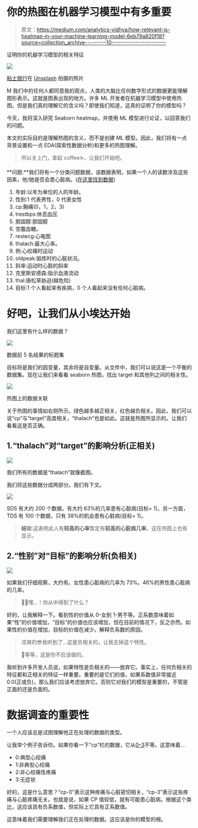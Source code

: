 # 你的热图在机器学习模型中有多重要

> 原文：<https://medium.com/analytics-vidhya/how-relevant-is-heatmap-in-your-machine-learning-model-6eb79a820f18?source=collection_archive---------10----------------------->

证明你的机器学习模型的相关特征

![](img/ef81e1b7d49aaee614f12acc99b2dd80.png)

[粘土银行](https://unsplash.com/@claybanks?utm_source=medium&utm_medium=referral)在 [Unsplash](https://unsplash.com?utm_source=medium&utm_medium=referral) 拍摄的照片

M 我们中的任何人都同意我的观点，人类的大脑比任何数字形式的数据更能理解图形表示。这就是图表出现的地方。许多 ML 开发者在机器学习模型中使用热图。但是我们真的理解它的含义吗？即使我们知道，这真的证明了你的模型吗？

今天，我将深入研究 Seaborn heatmap，并使用 ML 模型进行论证，以回答我们的问题。

本文的实际目的是理解热图的含义，而不是创建 ML 模型。因此，我们将有一点背景设置和一点 EDA(探索性数据分析)和更多的热图理解。

> 所以关上门，拿起 coffee☕，让我们开始吧。

**问题:**我们将有一个分类问题数据，该数据表明，如果一个人的读数涉及这些因素，他/她是否会患心脏病。([在这里找到数据](https://www.kaggle.com/ronitf/heart-disease-uci/))

1.  年龄:以年为单位的人的年龄。
2.  性别:1 代表男性，0 代表女性
3.  cp:胸痛(0，1，2，3)
4.  trestbps:休息血压
5.  胆固醇:胆固醇
6.  空腹血糖。
7.  restecg:心电图
8.  thalach:最大心率。
9.  例:心绞痛时运动
10.  oldpeak:锻炼时的心脏状况。
11.  斜率:运动时心脏的斜率
12.  克里斯安德森:指示血液流动
13.  thal:唐松草胁迫(越危险)
14.  目标:1 个人看起来有疾病，0 个人看起来没有任何心脏病。

# 好吧，让我们从小埃达开始

我们这里有什么样的数据？

![](img/c8648fe93d7c6d646c6a5879613cf70e.png)

数据前 5 名结果的标题集

目标将是我们的因变量，其余将是自变量。从文件中，我们可以说这是一个平衡的数据集。现在让我们来看看 seaborn 热图，找出 target 和其他列之间的相关性。

![](img/5070d35eec10f7c66aa34b283d2b81e2.png)

热图上的数据关联

关于热图的事情如右侧所示。绿色越多越正相关，红色越负相关。因此，我们可以说“cp”与“target”高度相关，“thalach”也是如此。这就是热图所显示的。让我们看看这是否正确。

## 1.“thalach”对“target”的影响分析(正相关)

![](img/b25a1ab62fb33a659162fde5dee73128.png)

我们所有的数据是“thalach”就像截图。

我们将这些数据分成两部分。我们有下文。

![](img/f83107ba6d3ec6787252b26e86d5d609.png)

SDS 有大约 200 个数据，有大约 63%的几率患有心脏病(目标= 1)。另一方面，TDS 有 100 个数据，只有 38%的机会患有心脏病(目标= 1)。

> **结论**:这表明此人有**较高的心率**暂定有**较高的心脏病几率**。这在热图上也有显示。

## 2.“性别”对“目标”的影响分析(负相关)

![](img/811322218e85977fa5fdb1183ddd3556.png)

如果我们仔细观察，大约有。女性患心脏病的几率为 73%。46%的男性患心脏病的几率。

> 🤷‍♂️嘿…！你从中得到了什么？

好的，让我解释一下。看到性的价值从 0-女到 1-男不等。正系数意味着如果“性”的价值增加，“目标”的价值也应该增加，但在目前的情况下，反之亦然。如果性的价值在增加，目标的价值在减少。解释负系数的原因。

> 凉爽的😎我听到了…这是负相关的，让我去掉这个特性。

> 🚫等等，这是你不应该做的。

我听到许多开发人员说，如果特性是负相关的——放弃它。事实上，任何负相关的特征都和正相关的特征一样重要。重要的是它们的值，如果系数值非常接近 0.0(正或负)，那么我们应该考虑放弃它。否则它对我们的模型是重要的，不管是正面的还是负面的。

# 数据调查的重要性

一个人应该总是试图理解他正在处理的数据的类型。

让我举个例子告诉你。如果你看一下“cp”栏的数据，它从[0–3](http://www.scielo.br/scielo.php?script=sci_arttext&pid=S1516-31802019000100054)不等。这意味着…

*   0:典型心绞痛
*   1:非典型心绞痛
*   2:非心绞痛性疼痛
*   3:无症状

好的，这是什么意思？“cp-0”表示这种疼痛与心脏密切相关，“cp-3”表示这些疼痛与心脏疼痛无关。也就是说，如果 CP 值较低，就有可能患心脏病。根据这个类比，这应该具有负系数值，但实际上它具有正系数值。

这意味着我们需要理解我们正在处理的数据。这应该是你的模型的根。